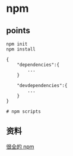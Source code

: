 # npm

## points

    npm init
    npm install

    {
        "dependencies":{
            ...
        }

        "devdependencies":{
            ...
        }
    }

    # npm scripts

## 资料

[很全的 npm](serviceWorker.js)
